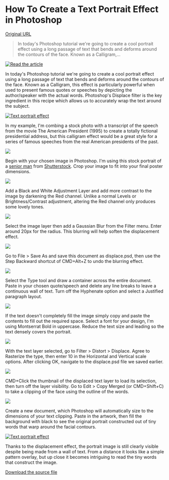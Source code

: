 # How To Create a Text Portrait Effect in Photoshop

[Original URL](http://blog.spoongraphics.co.uk/tutorials/how-to-create-a-text-portrait-effect-in-photoshop)

> In today's Photoshop tutorial we're going to create a cool portrait effect using a long passage of text that bends and deforms around the contours of the face. Known as a Calligram,...

[![Read the article](http://blog.spoongraphics.co.uk/wp-content/uploads/2015/text-portrait/header.jpg)](http://blog.spoongraphics.co.uk/tutorials/how-to-create-a-text-portrait-effect-in-photoshop)

In today's Photoshop tutorial we're going to create a cool portrait effect using a long passage of text that bends and deforms around the contours of the face. Known as a Calligram, this effect is particularly powerful when used to present famous quotes or speeches by depicting the author/speaker with the actual words. Photoshop's Displace filter is the key ingredient in this recipe which allows us to accurately wrap the text around the subject.

[![Text portrait effect](http://blog.spoongraphics.co.uk/wp-content/uploads/2015/text-portrait/text-portrait-sm.jpg)](http://blog.spoongraphics.co.uk/wp-content/uploads/2015/text-portrait/text-portrait.jpg)

In my example, I'm combing a stock photo with a transcript of the speech from the movie The American President (1995) to create a totally fictional presidential address, but this calligram effect would be a great style for a series of famous speeches from the real American presidents of the past.

![](http://blog.spoongraphics.co.uk/wp-content/uploads/2015/text-portrait/1.jpg)

Begin with your chosen image in Photoshop. I'm using this stock portrait of a [senior man](http://www.shutterstock.com/pic-133730768/stock-photo-blank-expression-senior-man.html) from [Shutterstock](http://www.shutterstock.com/pic-133730768/stock-photo-blank-expression-senior-man.html). Crop your image to fit into your final poster dimensions.

![](http://blog.spoongraphics.co.uk/wp-content/uploads/2015/text-portrait/2.jpg)

Add a Black and White Adjustment Layer and add more contrast to the image by darkening the Red channel. Unlike a normal Levels or Brightness/Contrast adjustment, altering the Red channel only produces some lovely tones.

![](http://blog.spoongraphics.co.uk/wp-content/uploads/2015/text-portrait/3.jpg)

Select the image layer then add a Gaussian Blur from the Filter menu. Enter around 20px for the radius. This blurring will help soften the displacement effect.

![](http://blog.spoongraphics.co.uk/wp-content/uploads/2015/text-portrait/4.jpg)

Go to File > Save As and save this document as displace.psd, then use the Step Backward shortcut of CMD+Alt+Z to undo the blurring effect.

![](http://blog.spoongraphics.co.uk/wp-content/uploads/2015/text-portrait/5.jpg)

Select the Type tool and draw a container across the entire document. Paste in your chosen quote/speech and delete any line breaks to leave a continuous wall of text. Turn off the Hyphenate option and select a Justified paragraph layout.

![](http://blog.spoongraphics.co.uk/wp-content/uploads/2015/text-portrait/6.jpg)

If the text doesn't completely fill the image simply copy and paste the contents to fill out the required space. Select a font for your design, I'm using Montserrat Bold in uppercase. Reduce the text size and leading so the text densely covers the portrait.

![](http://blog.spoongraphics.co.uk/wp-content/uploads/2015/text-portrait/7.jpg)

With the text layer selected, go to Filter > Distort > Displace. Agree to Rasterize the type, then enter 10 in the Horizontal and Vertical scale options. After clicking OK, navigate to the displace.psd file we saved earlier.

![](http://blog.spoongraphics.co.uk/wp-content/uploads/2015/text-portrait/8.jpg)

CMD+Click the thumbnail of the displaced text layer to load its selection, then turn off the layer visibility. Go to Edit > Copy Merged (or CMD+Shift+C) to take a clipping of the face using the outline of the words.

![](http://blog.spoongraphics.co.uk/wp-content/uploads/2015/text-portrait/9.jpg)

Create a new document, which Photoshop will automatically size to the dimensions of your text clipping. Paste in the artwork, then fill the background with black to see the original portrait constructed out of tiny words that warp around the facial contours.

[![Text portrait effect](http://blog.spoongraphics.co.uk/wp-content/uploads/2015/text-portrait/text-portrait-sm.jpg)](http://blog.spoongraphics.co.uk/wp-content/uploads/2015/text-portrait/text-portrait.jpg)

Thanks to the displacement effect, the portrait image is still clearly visible despite being made from a wall of text. From a distance it looks like a simple pattern overlay, but up close it becomes intriguing to read the tiny words that construct the image.

[Download the source file](http://blog.spoongraphics.co.uk/members-only)
